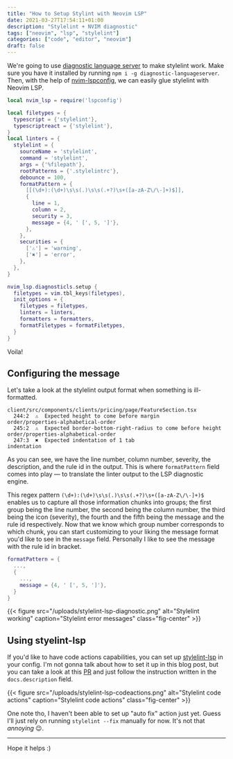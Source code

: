 ```yaml
---
title: "How to Setup Stylint with Neovim LSP"
date: 2021-03-27T17:54:11+01:00
description: "Stylelint + NVIM diagnostic"
tags: ["neovim", "lsp", "stylelint"]
categories: ["code", "editor", "neovim"]
draft: false
---
```


We're going to use [diagnostic language server](https://github.com/iamcco/diagnostic-languageserver) to make stylelint work. Make sure you have it installed by running `npm i -g diagnostic-languageserver`. Then, with the help of [nvim-lspconfig](https://github.com/neovim/nvim-lspconfig), we can easily glue stylelint with Neovim LSP.

```lua
local nvim_lsp = require('lspconfig')

local filetypes = {
  typescript = {'stylelint'},
  typescriptreact = {'stylelint'},
}
local linters = {
  stylelint = {
    sourceName = 'stylelint',
    command = 'stylelint',
    args = {'%filepath'},
    rootPatterns = {'.stylelintrc'},
    debounce = 100,
    formatPattern = {
      [[(\d+):(\d+)\s\s(.)\s\s(.+?)\s+([a-zA-Z\/\-]+)$]],
      {
        line = 1,
        column = 2,
        security = 3,
        message = {4, ' [', 5, ']'},
      },
    },
    securities = {
      ['⚠'] = 'warning',
      ['✖'] = 'error',
    },
  },
}

nvim_lsp.diagnosticls.setup {
  filetypes = vim.tbl_keys(filetypes),
  init_options = {
    filetypes = filetypes,
    linters = linters,
    formatters = formatters,
    formatFiletypes = formatFiletypes,
  }
}
```

Voila!

## Configuring the message

Let's take a look at the stylelint output format when something is ill-formatted.

```nocode
client/src/components/clients/pricing/page/FeatureSection.tsx
  244:2  ⚠  Expected height to come before margin                       order/properties-alphabetical-order
  245:2  ⚠  Expected border-bottom-right-radius to come before height   order/properties-alphabetical-order
  247:3  ✖  Expected indentation of 1 tab                               indentation
```

As you can see, we have the line number, column number, severity, the description, and the rule id in the output. This is where `formatPattern` field comes into play — to translate the linter output to the LSP diagnostic engine.

This regex pattern `(\d+):(\d+)\s\s(.)\s\s(.+?)\s+([a-zA-Z\/\-]+)$` enables us to capture all those information chunks into groups; the first group being the line number, the second being the column number, the third being the icon (severity), the fourth and the fifth being the message and the rule id respectively. Now that we know which group number corresponds to which chunk, you can start customizing to your liking the message format you'd like to see in the `message` field. Personally I like to see the message with the rule id in bracket.

```lua
formatPattern = {
  ...,
  {
    ...,
    message = {4, ' [', 5, ']'},
  }
}
````

{{< figure src="/uploads/stylelint-lsp-diagnostic.png" alt="Stylelint working" caption="Stylelint error messages" class="fig-center" >}}

## Using styelint-lsp

If you'd like to have code actions capabilities, you can set up [stylelint-lsp](https://github.com/bmatcuk/stylelint-lsp) in your config. I'm not gonna talk about how to set it up in this blog post, but you can take a look at this [PR](https://github.com/neovim/nvim-lspconfig/pull/800/files) and just follow the instruction written in the `docs.description` field.

{{< figure src="/uploads/stylelint-lsp-codeactions.png" alt="Stylelint code actions" caption="Stylelint code actions" class="fig-center" >}}

One note tho, I haven't been able to set up "auto fix" action just yet. Guess I'll just rely on running `stylelint --fix` manually for now. It's not that _annoying_ 😉.

---

Hope it helps :)
